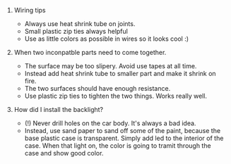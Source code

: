 1. Wiring tips
	- Always use heat shrink tube on joints. 
	- Small plastic zip ties always helpful
	- Use as little colors as possible in wires so it looks cool :)

2. When two inconpatble parts need to come together.
	- The surface may be too slipery. Avoid use tapes at all time. 
	- Instead add heat shrink tube to smaller part and make it shrink on fire. 
	- The two surfaces should have enough resistance.
	- Use plastic zip ties to tighten the two things. Works really well.

3. How did I install the backlight?
	- (!) Never drill holes on the car body. It's always a bad idea.
	- Instead, use sand paper to sand off some of the paint, because the base plastic case is transparent. Simply add led to the interior of the case. When that light on, the color is going to tramit through the case and show good color.
